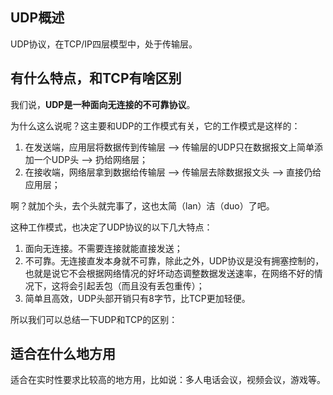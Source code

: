 ## UDP概述

UDP协议，在TCP/IP四层模型中，处于传输层。

## 有什么特点，和TCP有啥区别

我们说，**UDP是一种面向无连接的不可靠协议**。

为什么这么说呢？这主要和UDP的工作模式有关，它的工作模式是这样的：

1. 在发送端，应用层将数据传到传输层 --> 传输层的UDP只在数据报文上简单添加一个UDP头 --> 扔给网络层；
2. 在接收端，网络层拿到数据给传输层 --> 传输层去除数据报文头 --> 直接仍给应用层；

啊？就加个头，去个头就完事了，这也太简（lan）洁（duo）了吧。

这种工作模式，也决定了UDP协议的以下几大特点：

1. 面向无连接。不需要连接就能直接发送；
2. 不可靠。无连接直发本身就不可靠，除此之外，UDP协议是没有拥塞控制的，也就是说它不会根据网络情况的好坏动态调整数据发送速率，在网络不好的情况下，这将会引起丢包（而且没有丢包重传）；
3. 简单且高效，UDP头部开销只有8字节，比TCP更加轻便。

所以我们可以总结一下UDP和TCP的区别：



## 适合在什么地方用

适合在实时性要求比较高的地方用，比如说：多人电话会议，视频会议，游戏等。

